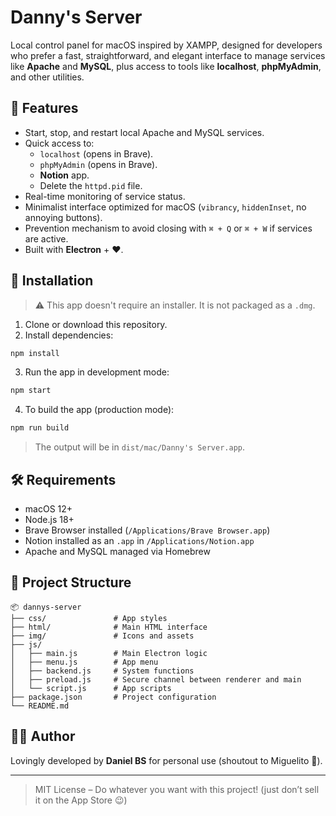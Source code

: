 # Danny's Server

Local control panel for macOS inspired by XAMPP, designed for developers who prefer a fast, straightforward, and elegant interface to manage services like **Apache** and **MySQL**, plus access to tools like **localhost**, **phpMyAdmin**, and other utilities.

## 🧰 Features

- Start, stop, and restart local Apache and MySQL services.
- Quick access to:
  - `localhost` (opens in Brave).
  - `phpMyAdmin` (opens in Brave).
  - **Notion** app.
  - Delete the `httpd.pid` file.
- Real-time monitoring of service status.
- Minimalist interface optimized for macOS (`vibrancy`, `hiddenInset`, no annoying buttons).
- Prevention mechanism to avoid closing with `⌘ + Q` or `⌘ + W` if services are active.
- Built with **Electron** + ❤️.

## 🚀 Installation

> ⚠️ This app doesn't require an installer. It is not packaged as a `.dmg`.

1. Clone or download this repository.
2. Install dependencies:

```bash
npm install
```

3. Run the app in development mode:

```bash
npm start
```

4. To build the app (production mode):

```bash
npm run build
```

> The output will be in `dist/mac/Danny's Server.app`.

## 🛠 Requirements

- macOS 12+
- Node.js 18+
- Brave Browser installed (`/Applications/Brave Browser.app`)
- Notion installed as an `.app` in `/Applications/Notion.app`
- Apache and MySQL managed via Homebrew

## 📂 Project Structure

```
📦 dannys-server
├── css/               # App styles
├── html/              # Main HTML interface
├── img/               # Icons and assets
├── js/
│   ├── main.js        # Main Electron logic
│   ├── menu.js        # App menu
│   ├── backend.js     # System functions
│   ├── preload.js     # Secure channel between renderer and main
│   └── script.js      # App scripts
├── package.json       # Project configuration
└── README.md
```

## 🧑‍💻 Author

Lovingly developed by **Daniel BS** for personal use (shoutout to Miguelito 👊).

---

> MIT License – Do whatever you want with this project! (just don’t sell it on the App Store 😉)
